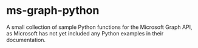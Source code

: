 # ms-graph-python
A small collection of sample Python functions for the Microsoft Graph API, as Microsoft has not yet included any Python examples in their documentation.
